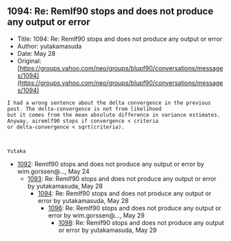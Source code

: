 ## 1094: Re: Remlf90 stops and does not produce any output or error

- Title: 1094: Re: Remlf90 stops and does not produce any output or error
- Author: yutakamasuda
- Date: May 28
- Original: [https://groups.yahoo.com/neo/groups/blupf90/conversations/messages/1094](https://groups.yahoo.com/neo/groups/blupf90/conversations/messages/1094)

```
I had a wrong sentence about the delta convergence in the previous post. The delta-convergence is not from likelihood
but it comes from the mean absolute difference in variance estimates. Anyway, airemlf90 stops if convergence < criteria
or delta-convergence < sqrt(criteria).



Yutaka
```

- [1092](1092.md): Remlf90 stops and does not produce any output or error by wim.gorssen@..., May 24
    - [1093](1093.md): Re: Remlf90 stops and does not produce any output or error by yutakamasuda, May 28
        - [1094](1094.md): Re: Remlf90 stops and does not produce any output or error by yutakamasuda, May 28
            - [1096](1096.md): Re: Remlf90 stops and does not produce any output or error by wim.gorssen@..., May 29
                - [1098](1098.md): Re: Remlf90 stops and does not produce any output or error by yutakamasuda, May 29
